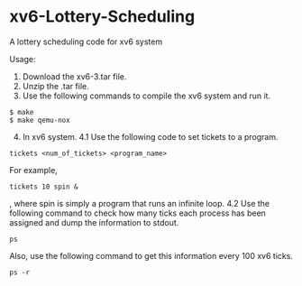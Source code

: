 # xv6-Lottery-Scheduling
A lottery scheduling code for xv6 system

Usage:
1. Download the xv6-3.tar file.
2. Unzip the .tar file.
3. Use the following commands to compile the xv6 system and run it.
```
$ make
$ make qemu-nox
```
4. In xv6 system.
4.1 Use the following code to set tickets to a program.
```
tickets <num_of_tickets> <program_name>
```
For example,
```
tickets 10 spin &
```
, where spin is simply a program that runs an infinite loop.
4.2 Use the following command to check how many ticks each process has been assigned and dump the information to stdout.
```
ps
```
Also, use the following command to get this information every 100 xv6 ticks.
```
ps -r
```
